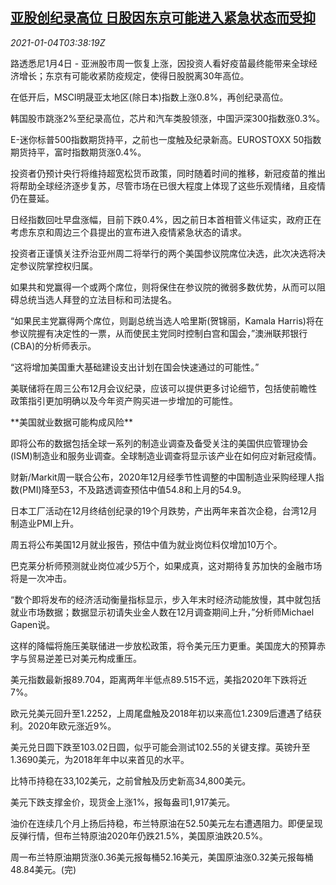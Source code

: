 <!--1609732396000-->
[亚股创纪录高位 日股因东京可能进入紧急状态而受抑](https://cn.reuters.com/article/asia-financial-markets-0104-mon-idCNKBS2990BG)
------

<div><i>2021-01-04T03:38:19Z</i></div><p>路透悉尼1月4日 - 亚洲股市周一恢复上涨，因投资人看好疫苗最终能带来全球经济增长；东京有可能收紧防疫规定，使得日股脱离30年高位。</p><p>在低开后，MSCI明晟亚太地区(除日本)指数上涨0.8%，再创纪录高位。</p><p>韩国股市跳涨2%至纪录高位，芯片和汽车类股领涨，中国沪深300指数涨0.3%。</p><p>E-迷你标普500指数期货持平，之前也一度触及纪录新高。EUROSTOXX 50指数期货持平，富时指数期货涨0.4%。</p><p>投资者仍预计央行将维持超宽松货币政策，同时随着时间的推移，新冠疫苗的推出将帮助全球经济逐步复苏，尽管市场在已很大程度上体现了这些乐观情绪，且疫情仍在蔓延。</p><p>日经指数回吐早盘涨幅，目前下跌0.4%，因之前日本首相菅义伟证实，政府正在考虑东京和周边三个县提出的宣布进入疫情紧急状态的请求。</p><p>投资者正谨慎关注乔治亚州周二将举行的两个美国参议院席位决选，此次决选将决定参议院掌控权归属。</p><p>如果共和党赢得一个或两个席位，则将保住在参议院的微弱多数优势，从而可以阻碍总统当选人拜登的立法目标和司法提名。</p><p>“如果民主党赢得两个席位，则副总统当选人哈里斯(贺锦丽，Kamala Harris)将在参议院握有决定性的一票，从而使民主党同时控制白宫和国会，”澳洲联邦银行(CBA)的分析师表示。</p><p>“这将增加美国重大基础建设支出计划在国会快速通过的可能性。”</p><p>美联储将在周三公布12月会议纪录，应该可以提供更多讨论细节，包括使前瞻性政策指引更加明确以及今年资产购买进一步增加的可能性。</p><p>**美国就业数据可能构成风险**</p><p>即将公布的数据包括全球一系列的制造业调查及备受关注的美国供应管理协会(ISM)制造业和服务业调查。全球制造业调查将显示该产业在如何应对新冠疫情。</p><p>财新/Markit周一联合公布，2020年12月经季节性调整的中国制造业采购经理人指数(PMI)降至53，不及路透调查预估中值54.8和上月的54.9。</p><p>日本工厂活动在12月终结创纪录的19个月跌势，产出两年来首次企稳，台湾12月制造业PMI上升。</p><p>周五将公布美国12月就业报告，预估中值为就业岗位料仅增加10万个。</p><p>巴克莱分析师预测就业岗位减少5万个，如果成真，这对期待复苏加快的金融市场将是一次冲击。</p><p>“数个即将发布的经济活动衡量指标显示，步入年末时经济动能放慢，其中就包括就业市场数据；数据显示初请失业金人数在12月调查期间上升，”分析师Michael Gapen说。</p><p>这样的降幅将施压美联储进一步放松政策，将令美元压力更重。美国庞大的预算赤字与贸易逆差已对美元构成重压。</p><p>美元指数最新报89.704，距离两年半低点89.515不远，美指2020年下跌将近7%。</p><p>欧元兑美元回升至1.2252，上周尾盘触及2018年初以来高位1.2309后遭遇了结获利。2020年欧元涨近9%。</p><p>美元兑日圆下跌至103.02日圆，似乎可能会测试102.55的关键支撑。英镑升至1.3690美元，为2018年年中以来首见的水平。</p><p>比特币持稳在33,102美元，之前曾触及历史新高34,800美元。</p><p>美元下跌支撑金价，现货金上涨1%，报每盎司1,917美元。</p><p>油价在连续几个月上扬后持稳，布兰特原油在52.50美元左右遭遇阻力。即便呈现反弹行情，但布兰特原油2020年仍跌21.5%，美国原油跌20.5%。</p><p>周一布兰特原油期货涨0.36美元报每桶52.16美元，美国原油涨0.32美元报每桶48.84美元。(完)</p>
